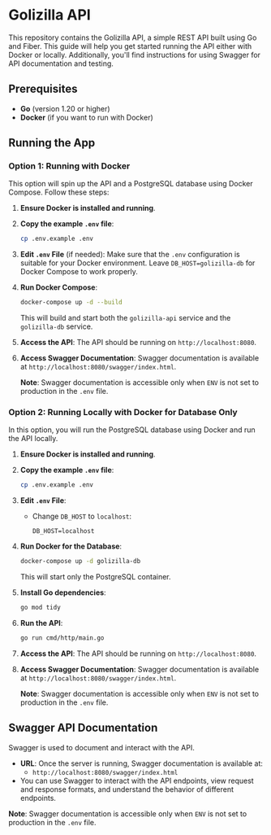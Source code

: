 # Golizilla API

This repository contains the Golizilla API, a simple REST API built using Go and Fiber. This guide will help you get started running the API either with Docker or locally. Additionally, you'll find instructions for using Swagger for API documentation and testing.

## Prerequisites

- **Go** (version 1.20 or higher)
- **Docker** (if you want to run with Docker)

## Running the App

### Option 1: Running with Docker

This option will spin up the API and a PostgreSQL database using Docker Compose. Follow these steps:

1. **Ensure Docker is installed and running**.

2. **Copy the example `.env` file**:
   ```sh
   cp .env.example .env
   ```

3. **Edit `.env` File** (if needed): Make sure that the `.env` configuration is suitable for your Docker environment. Leave `DB_HOST=golizilla-db` for Docker Compose to work properly.

4. **Run Docker Compose**:
   ```sh
   docker-compose up -d --build
   ```

   This will build and start both the `golizilla-api` service and the `golizilla-db` service.

5. **Access the API**:
   The API should be running on `http://localhost:8080`.

6. **Access Swagger Documentation**:
   Swagger documentation is available at `http://localhost:8080/swagger/index.html`.
   
   **Note**: Swagger documentation is accessible only when `ENV` is not set to production in the `.env` file.

### Option 2: Running Locally with Docker for Database Only

In this option, you will run the PostgreSQL database using Docker and run the API locally.

1. **Ensure Docker is installed and running**.

2. **Copy the example `.env` file**:
   ```sh
   cp .env.example .env
   ```

3. **Edit `.env` File**:
   - Change `DB_HOST` to `localhost`:
     ```
     DB_HOST=localhost
     ```

4. **Run Docker for the Database**:
   ```sh
   docker-compose up -d golizilla-db
   ```
   This will start only the PostgreSQL container.

5. **Install Go dependencies**:
   ```sh
   go mod tidy
   ```

6. **Run the API**:
   ```sh
   go run cmd/http/main.go
   ```

7. **Access the API**:
   The API should be running on `http://localhost:8080`.

8. **Access Swagger Documentation**:
   Swagger documentation is available at `http://localhost:8080/swagger/index.html`.
   
   **Note**: Swagger documentation is accessible only when `ENV` is not set to production in the `.env` file.

## Swagger API Documentation

Swagger is used to document and interact with the API.

- **URL**: Once the server is running, Swagger documentation is available at:
  - `http://localhost:8080/swagger/index.html`
- You can use Swagger to interact with the API endpoints, view request and response formats, and understand the behavior of different endpoints.

**Note**: Swagger documentation is accessible only when `ENV` is not set to production in the `.env` file.

